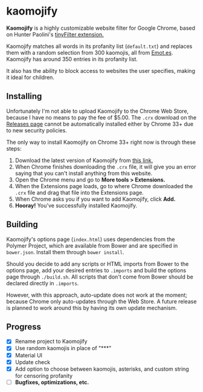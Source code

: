 kaomojify
==========

**Kaomojify** is a highly customizable website filter for Google Chrome, based on Hunter Paolini's [tinyFilter extension.](https://github.com/hpaolini/tinyFilter-chrome)

Kaomojify matches all words in its profanity list (`default.txt`) and replaces them with a random selection from 300 kaomojis, all from [Emot.es](http://emot.es). Kaomojify has around 350 entries in its profanity list.

It also has the ability to block access to websites the user specifies, making it ideal for children.

## Installing

Unfortunately I'm not able to upload Kaomojify to the Chrome Web Store, because I have no means to pay the fee of $5.00. The `.crx` download on the [Releases page](https://github.com/aureljared/kaomojify/releases) cannot be automatically installed either by Chrome 33+ due to new security policies.

The only way to install Kaomojify on Chrome 33+ right now is through these steps:

1. Download the latest version of Kaomojify from [this link.](https://dl.aureljared.tk/kaomojify-0.3-rc1.crx)
2. When Chrome finishes downloading the `.crx` file, it will give you an error saying that you can't install anything from this website.
3. Open the Chrome menu and go to **More tools > Extensions.**
4. When the Extensions page loads, go to where Chrome downloaded the `.crx` file and drag that file into the Extensions page.
5. When Chrome asks you if you want to add Kaomojify, click **Add.**
6. **Hooray!** You've successfully installed Kaomojify.

## Building

Kaomojify's options page (`index.html`) uses dependencies from the Polymer Project, which are available from Bower and are specified in `bower.json`. Install them through `bower install`.

Should you decide to add any scripts or HTML imports from Bower to the options page, add your desired entries to `.imports` and build the options page through `./build.sh`. All scripts that don't come from Bower should be declared directly in `.imports`.

However, with this approach, auto-update does not work at the moment; because Chrome only auto-updates through the Web Store. A future release is planned to work around this by having its own update mechanism.

## Progress

- [x] Rename project to Kaomojify
- [x] Use random kaomojis in place of "***"
- [x] Material UI
- [x] Update check
- [x] Add option to choose between kaomojis, asterisks, and custom string for censoring profanity
- [ ] **Bugfixes, optimizations, etc.**
